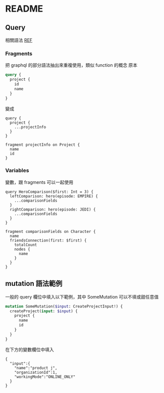 # README

## Query
相關語法 [REF](https://graphql.org/learn/queries/)

### Fragments
把 graphql 的部分語法抽出來重複使用，類似 function 的概念
原本
```graphql
query {
  project {
    id
    name
  }
}
```
變成
```language
query {
  project {
    ...projectInfo
  }
}

fragment projectInfo on Project {
  name
  id
}
```

### Variables
變數，跟 fragments 可以一起使用
```qraphql
query HeroComparison($first: Int = 3) {
  leftComparison: hero(episode: EMPIRE) {
    ...comparisonFields
  }
  rightComparison: hero(episode: JEDI) {
    ...comparisonFields
  }
}

fragment comparisonFields on Character {
  name
  friendsConnection(first: $first) {
    totalCount
    nodes {
      name
    }
  }
}
```

## mutation 語法範例

一般的 query 欄位中填入以下範例，其中 SomeMutation 可以不填或甜任意值
```graphql
mutation SomeMutation($input: CreateProjectInput!) {
  createProject(input: $input) {
    project {
      name
      id
    }
  }
}
```

在下方的變數欄位中填入

```grqphql
{
  "input":{
    "name":"product j",
    "organizationId":1,
    "workingMode":"ONLINE_ONLY"
  }
}
```
